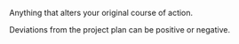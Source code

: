 Anything that alters your original course of action. 

Deviations from the project plan can be positive or negative. 